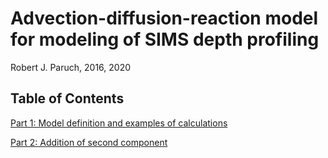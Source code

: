 # Advection-diffusion-reaction model for modeling of SIMS depth profiling

Robert J. Paruch, 2016, 2020

## Table of Contents

[Part 1: Model definition and examples of calculations](01-ADRM.ipynb)

[Part 2: Addition of second component](02-ADRM.ipynb)
